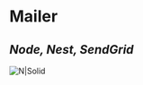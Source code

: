 # Mailer
## _Node, Nest, SendGrid_
![N|Solid](https://i.ytimg.com/vi/_LE4UwBEOP4/maxresdefault.jpg)
